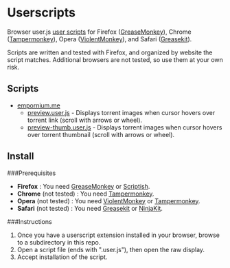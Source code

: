 Userscripts
===========

Browser user.js [user scripts](http://wiki.greasespot.net/User_script) for Firefox ([GreaseMonkey](https://github.com/greasemonkey/greasemonkey)), Chrome ([Tampermonkey](http://tampermonkey.net)), Opera ([ViolentMonkey](https://addons.opera.com/en/extensions/details/violent-monkey)), and Safari ([Greasekit](https://code.google.com/p/greasekit)).

Scripts are written and tested with Firefox, and organized by website the script matches. Additional browsers are not tested, so use them at your own risk. 

Scripts
-------

* [empornium.me](https://github.com/unt0uchable/userscripts/tree/master/empornium.me)
  - [preview.user.js](https://github.com/unt0uchable/userscripts/raw/master/empornium.me/preview.user.js) - Displays torrent images when cursor hovers over torrent link (scroll with arrows or wheel).
  - [preview-thumb.user.js](https://github.com/unt0uchable/userscripts/raw/master/empornium.me/preview-thumb.user.js) - Displays torrent images when cursor hovers over torrent thumbnail (scroll with arrows or wheel).


Install
-------

###Prerequisites

- **Firefox** : You need [GreaseMonkey](https://addons.mozilla.org/en/firefox/addon/greasemonkey) or [Scriptish](https://addons.mozilla.org/firefox/addon/scriptish).
- **Chrome** (not tested) : You need [Tampermonkey](https://chrome.google.com/webstore/detail/tampermonkey/dhdgffkkebhmkfjojejmpbldmpobfkfo).
- **Opera** (not tested) : You need [ViolentMonkey](http://addons.opera.com/en/extensions/details/violent-monkey) or [Tampermonkey](https://addons.opera.com/en/extensions/details/tampermonkey-beta).
- **Safari** (not tested) : You need [Greasekit](https://8-p.info/greasekit) or [NinjaKit](https://github.com/os0x/NinjaKit).

###Instructions

1. Once you have a userscript extension installed in your browser, browse to a subdirectory in this repo.
2. Open a script file (ends with ".user.js"), then open the raw display.
3. Accept installation of the script.


